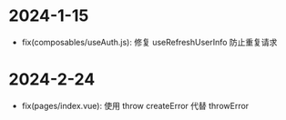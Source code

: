# 2024-1-15

- fix(composables/useAuth.js): 修复 useRefreshUserInfo 防止重复请求

# 2024-2-24

- fix(pages/index.vue): 使用 throw createError 代替 throwError
